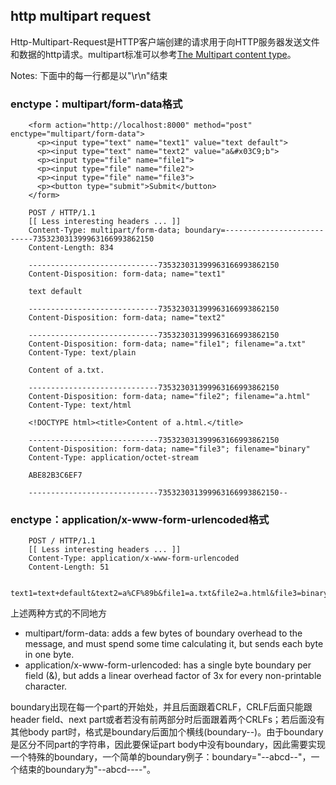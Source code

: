 
## http multipart request

Http-Multipart-Request是HTTP客户端创建的请求用于向HTTP服务器发送文件和数据的http请求。multipart标准可以参考[The Multipart content type](https://www.w3.org/Protocols/rfc1341/7_2_Multipart.html)。

Notes: 下面中的每一行都是以"\r\n"结束

### enctype：multipart/form-data格式

```
    <form action="http://localhost:8000" method="post" enctype="multipart/form-data">
      <p><input type="text" name="text1" value="text default">
      <p><input type="text" name="text2" value="a&#x03C9;b">
      <p><input type="file" name="file1">
      <p><input type="file" name="file2">
      <p><input type="file" name="file3">
      <p><button type="submit">Submit</button>
    </form>

    POST / HTTP/1.1
    [[ Less interesting headers ... ]]
    Content-Type: multipart/form-data; boundary=---------------------------735323031399963166993862150
    Content-Length: 834

    -----------------------------735323031399963166993862150
    Content-Disposition: form-data; name="text1"

    text default

    -----------------------------735323031399963166993862150
    Content-Disposition: form-data; name="text2"

    -----------------------------735323031399963166993862150
    Content-Disposition: form-data; name="file1"; filename="a.txt"
    Content-Type: text/plain

    Content of a.txt.

    -----------------------------735323031399963166993862150
    Content-Disposition: form-data; name="file2"; filename="a.html"
    Content-Type: text/html

    <!DOCTYPE html><title>Content of a.html.</title>

    -----------------------------735323031399963166993862150
    Content-Disposition: form-data; name="file3"; filename="binary"
    Content-Type: application/octet-stream

    ABE82B3C6EF7

    -----------------------------735323031399963166993862150--
```

### enctype：application/x-www-form-urlencoded格式

```
    POST / HTTP/1.1
    [[ Less interesting headers ... ]]
    Content-Type: application/x-www-form-urlencoded
    Content-Length: 51

    text1=text+default&text2=a%CF%89b&file1=a.txt&file2=a.html&file3=binary
```

上述两种方式的不同地方
- multipart/form-data: adds a few bytes of boundary overhead to the message, and must spend some time calculating it, but sends each byte in one byte.
- application/x-www-form-urlencoded: has a single byte boundary per field (&), but adds a linear overhead factor of 3x for every non-printable character.

boundary出现在每一个part的开始处，并且后面跟着CRLF，CRLF后面只能跟header field、next part或者若没有前两部分时后面跟着两个CRLFs；若后面没有其他body part时，格式是boundary后面加个横线(boundary--)。由于boundary是区分不同part的字符串，因此要保证part body中没有boundary，因此需要实现一个特殊的boundary，一个简单的boundary例子：boundary="--abcd--"，一个结束的boundary为"--abcd----"。
